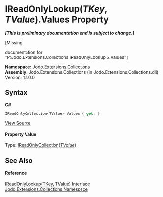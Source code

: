 # IReadOnlyLookup(*TKey*, *TValue*).Values Property 
 _**\[This is preliminary documentation and is subject to change.\]**_

\[Missing <summary> documentation for "P:Jodo.Extensions.Collections.IReadOnlyLookup`2.Values"\]

**Namespace:**&nbsp;<a href="N_Jodo_Extensions_Collections">Jodo.Extensions.Collections</a><br />**Assembly:**&nbsp;Jodo.Extensions.Collections (in Jodo.Extensions.Collections.dll) Version: 1.1.0.0

## Syntax

**C#**<br />
``` C#
IReadOnlyCollection<TValue> Values { get; }
```

<a href="https://github.com/JosephJShort/Jodo.Extensions/blob/main/src/Jodo.Extensions.Collections/IReadOnlyLookup.cs" rel="noopener noreferrer" title="View the source code">View Source</a><br />

#### Property Value
Type: <a href="https://docs.microsoft.com/dotnet/api/system.collections.generic.ireadonlycollection-1" target="_blank" rel="noopener noreferrer">IReadOnlyCollection</a>(<a href="T_Jodo_Extensions_Collections_IReadOnlyLookup_2">*TValue*</a>)

## See Also


#### Reference
<a href="T_Jodo_Extensions_Collections_IReadOnlyLookup_2">IReadOnlyLookup(TKey, TValue) Interface</a><br /><a href="N_Jodo_Extensions_Collections">Jodo.Extensions.Collections Namespace</a><br />